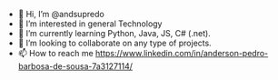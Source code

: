 - 👋 Hi, I’m @andsupredo
- 👀 I’m interested in general Technology
- 🌱 I’m currently learning Python, Java, JS, C# (.net).
- 💞️ I’m looking to collaborate on any type of projects.
- 📫 How to reach me https://www.linkedin.com/in/anderson-pedro-barbosa-de-sousa-7a3127114/

<!---
andsupredo/andsupredo is a ✨ special ✨ repository because its `README.md` (this file) appears on your GitHub profile.
You can click the Preview link to take a look at your changes.
--->

